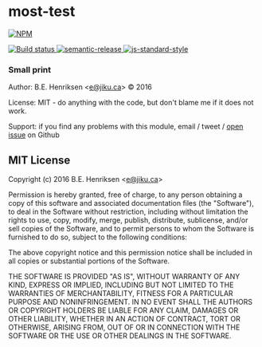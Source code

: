 # most-test

>

[![NPM][npm-icon] ][npm-url]

[![Build status][ci-image] ][ci-url]
[![semantic-release][semantic-image] ][semantic-url]
[![js-standard-style][standard-image]][standard-url]

### Small print

Author: B.E. Henriksen &lt;e@jiku.ca&gt; &copy; 2016



License: MIT - do anything with the code, but don't blame me if it does not work.

Support: if you find any problems with this module, email / tweet /
[open issue](https://github.com/jiku/most-test/issues) on Github

## MIT License

Copyright (c) 2016 B.E. Henriksen &lt;e@jiku.ca&gt;

Permission is hereby granted, free of charge, to any person
obtaining a copy of this software and associated documentation
files (the "Software"), to deal in the Software without
restriction, including without limitation the rights to use,
copy, modify, merge, publish, distribute, sublicense, and/or sell
copies of the Software, and to permit persons to whom the
Software is furnished to do so, subject to the following
conditions:

The above copyright notice and this permission notice shall be
included in all copies or substantial portions of the Software.

THE SOFTWARE IS PROVIDED "AS IS", WITHOUT WARRANTY OF ANY KIND,
EXPRESS OR IMPLIED, INCLUDING BUT NOT LIMITED TO THE WARRANTIES
OF MERCHANTABILITY, FITNESS FOR A PARTICULAR PURPOSE AND
NONINFRINGEMENT. IN NO EVENT SHALL THE AUTHORS OR COPYRIGHT
HOLDERS BE LIABLE FOR ANY CLAIM, DAMAGES OR OTHER LIABILITY,
WHETHER IN AN ACTION OF CONTRACT, TORT OR OTHERWISE, ARISING
FROM, OUT OF OR IN CONNECTION WITH THE SOFTWARE OR THE USE OR
OTHER DEALINGS IN THE SOFTWARE.

[npm-icon]: https://nodei.co/npm/most-test.png?downloads=true
[npm-url]: https://npmjs.org/package/most-test
[ci-image]: https://travis-ci.org/jiku/most-test.png?branch=master
[ci-url]: https://travis-ci.org/jiku/most-test
[semantic-image]: https://img.shields.io/badge/%20%20%F0%9F%93%A6%F0%9F%9A%80-semantic--release-e10079.svg
[semantic-url]: https://github.com/semantic-release/semantic-release
[standard-image]: https://img.shields.io/badge/code%20style-standard-brightgreen.svg
[standard-url]: http://standardjs.com/
